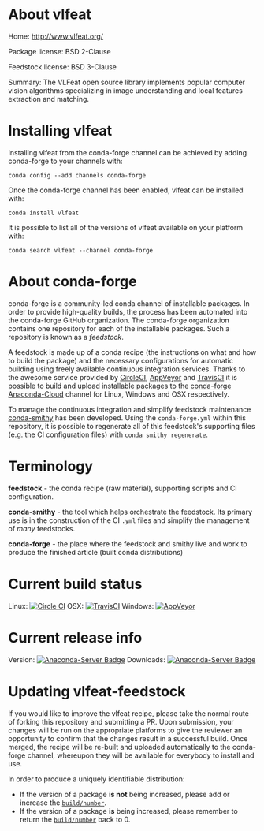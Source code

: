 About vlfeat
============

Home: http://www.vlfeat.org/

Package license: BSD 2-Clause

Feedstock license: BSD 3-Clause

Summary: The VLFeat open source library implements popular computer vision algorithms specializing in image understanding and local features extraction and matching.



Installing vlfeat
=================

Installing vlfeat from the conda-forge channel can be achieved by adding conda-forge to your channels with:

```
conda config --add channels conda-forge
```

Once the conda-forge channel has been enabled, vlfeat can be installed with:

```
conda install vlfeat
```

It is possible to list all of the versions of vlfeat available on your platform with:

```
conda search vlfeat --channel conda-forge
```


About conda-forge
=================

conda-forge is a community-led conda channel of installable packages.
In order to provide high-quality builds, the process has been automated into the
conda-forge GitHub organization. The conda-forge organization contains one repository 
for each of the installable packages. Such a repository is known as a *feedstock*.

A feedstock is made up of a conda recipe (the instructions on what and how to build
the package) and the necessary configurations for automatic building using freely
available continuous integration services. Thanks to the awesome service provided by
[CircleCI](https://circleci.com/), [AppVeyor](http://www.appveyor.com/)
and [TravisCI](https://travis-ci.org/) it is possible to build and upload installable
packages to the [conda-forge](https://anaconda.org/conda-forge)
[Anaconda-Cloud](http://docs.anaconda.org/) channel for Linux, Windows and OSX respectively.

To manage the continuous integration and simplify feedstock maintenance
[conda-smithy](http://github.com/conda-forge/conda-smithy) has been developed.
Using the ``conda-forge.yml`` within this repository, it is possible to regenerate all of
this feedstock's supporting files (e.g. the CI configuration files) with ``conda smithy regenerate``.


Terminology
===========

**feedstock** - the conda recipe (raw material), supporting scripts and CI configuration.

**conda-smithy** - the tool which helps orchestrate the feedstock.
                   Its primary use is in the construction of the CI ``.yml`` files
                   and simplify the management of *many* feedstocks.

**conda-forge** - the place where the feedstock and smithy live and work to
                  produce the finished article (built conda distributions)

Current build status
====================

Linux: [![Circle CI](https://circleci.com/gh/conda-forge/vlfeat-feedstock.svg?style=svg)](https://circleci.com/gh/conda-forge/vlfeat-feedstock)
OSX: [![TravisCI](https://travis-ci.org/conda-forge/vlfeat-feedstock.svg?branch=master)](https://travis-ci.org/conda-forge/vlfeat-feedstock) 
Windows: [![AppVeyor](https://ci.appveyor.com/api/projects/status/github/conda-forge/vlfeat-feedstock?svg=True)](https://ci.appveyor.com/project/conda-forge/vlfeat-feedstock/branch/master)

Current release info
====================
Version: [![Anaconda-Server Badge](https://anaconda.org/conda-forge/vlfeat/badges/version.svg)](https://anaconda.org/conda-forge/vlfeat)
Downloads: [![Anaconda-Server Badge](https://anaconda.org/conda-forge/vlfeat/badges/downloads.svg)](https://anaconda.org/conda-forge/vlfeat)


Updating vlfeat-feedstock
=========================

If you would like to improve the vlfeat recipe, please take the normal
route of forking this repository and submitting a PR. Upon submission, your changes will
be run on the appropriate platforms to give the reviewer an opportunity to confirm that the
changes result in a successful build. Once merged, the recipe will be re-built and uploaded
automatically to the conda-forge channel, whereupon they will be available for everybody to
install and use.

In order to produce a uniquely identifiable distribution:
 * If the version of a package **is not** being increased, please add or increase
   the [``build/number``](http://conda.pydata.org/docs/building/meta-yaml.html#build-number-and-string). 
 * If the version of a package **is** being increased, please remember to return
   the [``build/number``](http://conda.pydata.org/docs/building/meta-yaml.html#build-number-and-string)
   back to 0.

